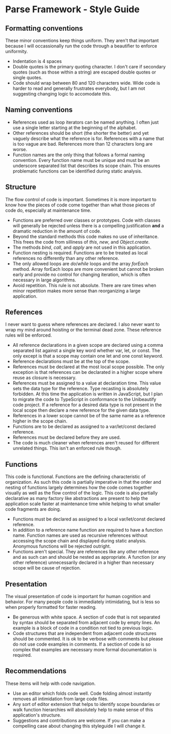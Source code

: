 # Parse Framework - Style Guide

## Formatting conventions
These minor conventions keep things uniform.  They aren't that important because I will occassionally run the code through a beautifier to enforce uniformity.

* Indentation is 4 spaces
* Double quotes is the primary quoting character.  I don't care if secondary quotes (such as those within a string) are escaped double quotes or single quotes.
* Code should wrap between 80 and 120 characters wide.  Wide code is harder to read and generally frustrates everybody, but I am not suggesting changing logic to accomodate this.

## Naming conventions
* References used as loop iterators can be named anything.  I often just use a single letter starting at the beginning of the alphabet.
* Other references should be short (the shorter the better) and yet vaguely describe what the reference is for.  References with a name that is too vague are bad.  References more than 12 characters long are worse.
* Function names are the only thing that follows a formal naming convention.  Every function name must be unique and must be an underscore separated list that describes its scope chain.  This ensures problematic functions can be identified during static analysis.

## Structure
The flow control of code is important.  Sometimes it is more important to know how the pieces of code come together than what those pieces of code do, especially at maintenance time.

* Functions are preferred over classes or prototypes.  Code with classes will generally be rejected unless there is a compelling justification **and** a dramatic reduction in the amount of code.
* Beyond the standard methods this code makes no use of inheritance.  This frees the code from silliness of *this*, *new*, and *Object.create*.
* The methods *bind*, *call*, and *apply* are not used in this application.
* Function nesting is required.  Functions are to be treated as local references no differently than any other reference.
* The only allowed loops are *do*/*while* loops and the array *forEach* method.  Array forEach loops are more convenient but cannot be broken early and provide no control for changing iteration, which is often necessary in large algorithms.
* Avoid repetition.  This rule is not absolute.  There are rare times when minor repetition makes more sense than reorganizing a large application.

## References
I never want to guess where references are declared.  I also never want to wrap my mind around hoisting or the terminal dead zone.  These reference rules will be enforced.

* All reference declarations in a given scope are declared using a comma separated list against a single key word whether var, let, or const.  The only except is that a scope may contain one let and one const keyword.
* Reference declarations must be at the top of the scope.
* References must be declared at the most local scope possible.  The only exception is that references can be declarated in a higher scope where reuse as closure is necessary.
* References must be assigned to a value at declaration time.  This value sets the data type for the reference.  Type recasting is absolutely forbidden.  At this time the application is written in JavaScript, but I plan to migrate the code to TypeScript in conformance to the Unibeautify code project.  If a reference for a desired data type is not present in the local scope then declare a new reference for the given data type.
* References in a lower scope cannot be of the same name as a reference higher in the scope chain.
* Functions are to be declared as assigned to a var/let/const declared reference.
* References must be declared before they are used.
* The code is much cleaner when references aren't reused for different unrelated things.  This isn't an enforced rule though.

## Functions
This code is functional.  Functions are the defining characteristic of organization.  As such this code is partially imperative in that the order and nesting of functions largely determines how the code comes together visually as well as the flow control of the logic.  This code is also partially declarative as many factory like abstractions are present to help the application scale faster at maintenance time while helping to what smaller code fragments are doing.

* Functions must be declared as assigned to a local var/let/const declared reference.
* In addition to a reference name function are required to have a function name.  Function names are used as recursive references without accessing the scope chain and displayed during static analysis.  Anonymous functions will be rejected outright.
* Functions aren't special.  They are references like any other reference and as such can and should be nested as appropriate.  A function (or any other reference) unnecessarily declared in a higher than necessary scope will be cause of rejection.

## Presentation
The visual presentation of code is important for human cognition and behavior.  For many people code is immediately intimidating, but is less so when properly formatted for faster reading.

* Be generous with white space.  A section of code that is not separated by syntax should be separated from adjacent code by empty lines.  An example is a block of code in a condition not tied to previous logic.
* Code structures that are independent from adjacent code structures should be commented.  It is ok to be verbose with comments but please do not use code examples in comments.  If a section of code is so complex that examples are necessary more formal documentation is required.

## Recommendations
These items will help with code navigation.

* Use an editor which folds code well.  Code folding almost instantly removes all intimidation from large code files.
* Any sort of editor extension that helps to identify scope boundaries or walk function hierarchies will absolutely help to make sense of this application's structure.
* Suggestions and contributions are welcome.  If you can make a compelling case about changing this styleguide I will change it.